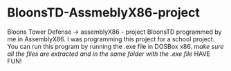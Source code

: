 # BloonsTD-AssmeblyX86-project
Bloons Tower Defense -> assemblyX86 - project
BloonsTD programmed by me in AssemblyX86.
I was programming this project for a school project.
You can run this program by running the .exe file in DOSBox x86.
*make sure all the files are extracted and in the same folder with the .exe file*
HAVE FUN!

